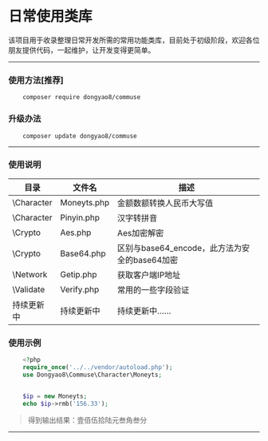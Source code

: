 # 日常使用类库
 该项目用于收录整理日常开发所需的常用功能类库，目前处于初级阶段，欢迎各位朋友提供代码，一起维护，让开发变得更简单。
***
### 使用方法[推荐]

``` 
    composer require dongyao8/commuse
```

### 升级办法

``` 
    composer update dongyao8/commuse
```
***

### 使用说明

|   目录   |  文件名  |  描述   |
| ------- | ------- |-------  |
| \Character | Moneyts.php | 金额数额转换人民币大写值|
| \Character | Pinyin.php| 汉字转拼音|
| \Crypto |  Aes.php     | Aes加密解密 |
| \Crypto |Base64.php | 区别与base64_encode，此方法为安全的base64加密 |
| \Network | Getip.php| 获取客户端IP地址 |
| \Validate | Verify.php| 常用的一些字段验证 |
| 持续更新中 | 持续更新中| 持续更新中…… |


### 使用示例

```php
    <?php
    require_once('../../vendor/autoload.php');
    use Dongyao8\Commuse\Character\Moneyts;


    $ip = new Moneyts;
    echo $ip->rmb('156.33');
```
> 得到输出结果：壹佰伍拾陆元叁角叁分
***
